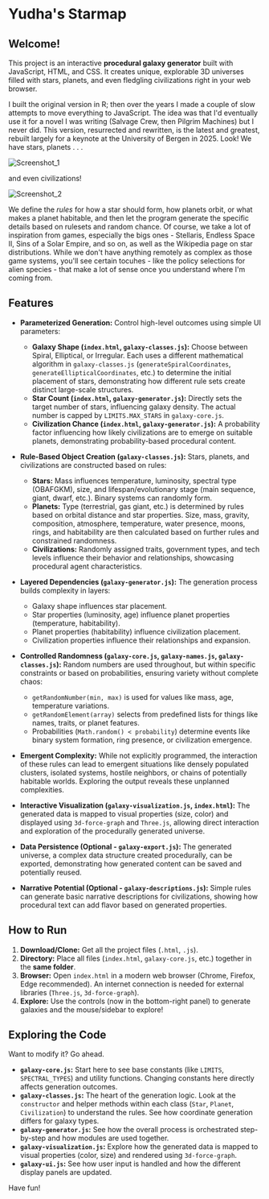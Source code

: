 # Yudha's Starmap

## Welcome!

This project is an interactive **procedural galaxy generator** built with JavaScript, HTML, and CSS. It creates unique, explorable 3D universes filled with stars, planets, and even fledgling civilizations right in your web browser.

I built the original version in R; then over the years I made a couple of slow attempts to move everything to JavaScript. The idea was that I'd eventually use it for a novel I was writing (Salvage Crew, then Pilgrim Machines) but I never did. This version, resurrected and rewritten, is the latest and greatest, rebuilt largely for a keynote at the University of Bergen in 2025. Look! We have stars, planets . . . 

![Screenshot_1](https://github.com/user-attachments/assets/bcfdf6d4-64f3-477e-860e-039ca8b65730)

and even civilizations!

![Screenshot_2](https://github.com/user-attachments/assets/b72c7563-28d8-4d62-91c4-3f2aa4eb7c06)

We define the *rules* for how a star should form, how planets orbit, or what makes a planet habitable, and then let the program generate the specific details based on rulesets and random chance. Of course, we take a lot of inspiration from games, especially the bigs ones - Stellaris, Endless Space II, Sins of a Solar Empire, and so on, as well as the Wikipedia page on star distributions. While we don't have anything remotely as complex as those game systems, you'll see certain tocuhes - like the policy selections for alien species - that make a lot of sense once you understand where I'm coming from.


## Features


* **Parameterized Generation:** Control high-level outcomes using simple UI parameters:
    * **Galaxy Shape (`index.html`, `galaxy-classes.js`):** Choose between Spiral, Elliptical, or Irregular. Each uses a different mathematical algorithm in `galaxy-classes.js` (`generateSpiralCoordinates`, `generateEllipticalCoordinates`, etc.) to determine the initial placement of stars, demonstrating how different rule sets create distinct large-scale structures.
    * **Star Count (`index.html`, `galaxy-generator.js`):** Directly sets the target number of stars, influencing galaxy density. The actual number is capped by `LIMITS.MAX_STARS` in `galaxy-core.js`.
    * **Civilization Chance (`index.html`, `galaxy-generator.js`):** A probability factor influencing how likely civilizations are to emerge on suitable planets, demonstrating probability-based procedural content.

* **Rule-Based Object Creation (`galaxy-classes.js`):** Stars, planets, and civilizations are constructed based on rules:
    * **Stars:** Mass influences temperature, luminosity, spectral type (OBAFGKM), size, and lifespan/evolutionary stage (main sequence, giant, dwarf, etc.). Binary systems can randomly form.
    * **Planets:** Type (terrestrial, gas giant, etc.) is determined by rules based on orbital distance and star properties. Size, mass, gravity, composition, atmosphere, temperature, water presence, moons, rings, and habitability are then calculated based on further rules and constrained randomness.
    * **Civilizations:** Randomly assigned traits, government types, and tech levels influence their behavior and relationships, showcasing procedural agent characteristics.

* **Layered Dependencies (`galaxy-generator.js`):** The generation process builds complexity in layers:
    * Galaxy shape influences star placement.
    * Star properties (luminosity, age) influence planet properties (temperature, habitability).
    * Planet properties (habitability) influence civilization placement.
    * Civilization properties influence their relationships and expansion.

* **Controlled Randomness (`galaxy-core.js`, `galaxy-names.js`, `galaxy-classes.js`):** Random numbers are used throughout, but within specific constraints or based on probabilities, ensuring variety without complete chaos:
    * `getRandomNumber(min, max)` is used for values like mass, age, temperature variations.
    * `getRandomElement(array)` selects from predefined lists for things like names, traits, or planet features.
    * Probabilities (`Math.random() < probability`) determine events like binary system formation, ring presence, or civilization emergence.

* **Emergent Complexity:** While not explicitly programmed, the interaction of these rules can lead to emergent situations like densely populated clusters, isolated systems, hostile neighbors, or chains of potentially habitable worlds. Exploring the output reveals these unplanned complexities.

* **Interactive Visualization (`galaxy-visualization.js`, `index.html`):** The generated data is mapped to visual properties (size, color) and displayed using `3d-force-graph` and `Three.js`, allowing direct interaction and exploration of the procedurally generated universe.

* **Data Persistence (Optional - `galaxy-export.js`):** The generated universe, a complex data structure created procedurally, can be exported, demonstrating how generated content can be saved and potentially reused.

* **Narrative Potential (Optional - `galaxy-descriptions.js`):** Simple rules can generate basic narrative descriptions for civilizations, showing how procedural text can add flavor based on generated properties.

## How to Run

1.  **Download/Clone:** Get all the project files (`.html`, `.js`).
2.  **Directory:** Place all files (`index.html`, `galaxy-core.js`, etc.) together in the **same folder**.
3.  **Browser:** Open `index.html` in a modern web browser (Chrome, Firefox, Edge recommended). An internet connection is needed for external libraries (`Three.js`, `3d-force-graph`).
4.  **Explore:** Use the controls (now in the bottom-right panel) to generate galaxies and the mouse/sidebar to explore!


## Exploring the Code

Want to modify it? Go ahead.

* **`galaxy-core.js`:** Start here to see base constants (like `LIMITS`, `SPECTRAL_TYPES`) and utility functions. Changing constants here directly affects generation outcomes.
* **`galaxy-classes.js`:** The heart of the generation logic. Look at the `constructor` and helper methods within each class (`Star`, `Planet`, `Civilization`) to understand the rules. See how coordinate generation differs for galaxy types.
* **`galaxy-generator.js`:** See how the overall process is orchestrated step-by-step and how modules are used together.
* **`galaxy-visualization.js`:** Explore how the generated data is mapped to visual properties (color, size) and rendered using `3d-force-graph`.
* **`galaxy-ui.js`:** See how user input is handled and how the different display panels are updated.

Have fun!
